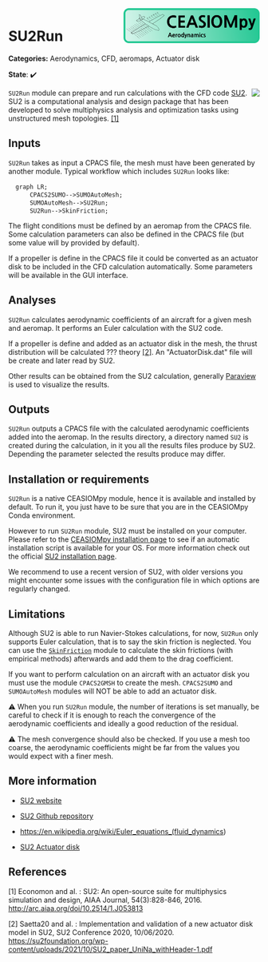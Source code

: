 <img align="right" height="70" src="../../documents/logos/CEASIOMpy_banner_aero.png">

# SU2Run

**Categories:** Aerodynamics, CFD, aeromaps, Actuator disk

**State**: :heavy_check_mark:

<img align="right" height="120" src="https://github.com/su2code/SU2/raw/master/Docs/logoSU2small.png">

`SU2Run` module can prepare and run calculations with the CFD code [SU2](https://su2code.github.io/). SU2 is a computational analysis and design package that has been developed to solve multiphysics analysis and optimization tasks using unstructured mesh topologies. [[1]](#Economon15)

## Inputs

`SU2Run` takes as input a CPACS file, the mesh must have been generated by another module. Typical workflow which includes `SU2Run` looks like:

```mermaid
  graph LR;
      CPACS2SUMO-->SUMOAutoMesh;
      SUMOAutoMesh-->SU2Run;
      SU2Run-->SkinFriction;
```

The flight conditions must be defined by an aeromap from the CPACS file. Some calculation parameters can also be defined in the CPACS file (but some value will by provided by default).

If a propeller is define in the CPACS file it could be converted as an actuator disk to be included in the CFD calculation automatically. Some parameters will be available in the GUI interface.

## Analyses

`SU2Run` calculates aerodynamic coefficients of an aircraft for a given mesh and aeromap. It performs an Euler calculation with the SU2 code.

If a propeller is define and added as an actuator disk in the mesh, the thrust distribution will be calculated ??? theory [[2]](#Seatta). An "ActuatorDisk.dat" file will be create and later read by SU2.

Other results can be obtained from the SU2 calculation, generally [Paraview](https://www.paraview.org/) is used to visualize the results.

## Outputs

`SU2Run` outputs a CPACS file with the calculated aerodynamic coefficients added into the aeromap. In the results directory, a directory named `SU2` is created during the calculation, in it you all the results files produce by SU2. Depending the parameter selected the results produce may differ.

## Installation or requirements

`SU2Run` is a native CEASIOMpy module, hence it is available and installed by default. To run it, you just have to be sure that you are in the CEASIOMpy Conda environment.

However to run `SU2Run` module, SU2 must be installed on your computer. Please refer to the [CEASIOMpy installation page](../../installation/INSTALLATION.md) to see if an automatic installation script is available for your OS.
For more information check out the official [SU2 installation page](https://su2code.github.io/docs_v7/Installation/).

We recommend to use a recent version of SU2, with older versions you might encounter some issues with the configuration file in which options are regularly changed.

## Limitations

Although SU2 is able to run Navier-Stokes calculations, for now, `SU2Run` only supports Euler calculation, that is to say the skin friction is neglected. You can use the [`SkinFriction`](../SkinFriction/README.md) module to calculate the skin frictions (with empirical methods) afterwards and add them to the drag coefficient.

If you want to perform calculation on an aircraft with an actuator disk you must use the module `CPACS2GMSH` to create the mesh. `CPACS2SUMO` and `SUMOAutoMesh` modules will NOT be able to add an actuator disk.

:warning: When you run `SU2Run` module, the number of iterations is set manually, be careful to check if it is enough to reach the convergence of the aerodynamic coefficients and ideally a good reduction of the residual.

:warning: The mesh convergence should also be checked. If you use a mesh too coarse, the aerodynamic coefficients might be far from the values you would expect with a finer mesh.

## More information

* [SU2 website](https://su2code.github.io/)

* [SU2 Github repository](https://github.com/su2code/SU2)

* <https://en.wikipedia.org/wiki/Euler_equations_(fluid_dynamics>)

* [SU2 Actuator disk](https://su2code.github.io/tutorials/ActuatorDisk_VariableLoad/)

## References

<a id="Economon15">[1]</a> Economon and al. : SU2: An open-source suite for multiphysics simulation and design, AIAA Journal, 54(3):828-846, 2016. <http://arc.aiaa.org/doi/10.2514/1.J053813>

<a id="Saetta20">[2]</a> Saetta20 and al. : Implementation and validation of a new actuator disk model in SU2, SU2 Conference 2020, 10/06/2020. <https://su2foundation.org/wp-content/uploads/2021/10/SU2_paper_UniNa_withHeader-1.pdf>
